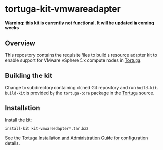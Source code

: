 # tortuga-kit-vmwareadapter

**Warning: this kit is currently not functional. It will be updated in coming weeks**

## Overview

This repository contains the requisite files to build a resource adapter kit
to enable support for VMware vSphere 5.x compute nodes in [Tortuga](https://github.com/UnivaCorporation/tortuga).

## Building the kit

Change to subdirectory containing cloned Git repository and run `build-kit`.
`build-kit` is provided by the `tortuga-core` package in the [Tortuga](https://github.com/UnivaCorporation/tortuga) source.

## Installation

Install the kit:

```shell
install-kit kit-vmwareadapter*.tar.bz2
```

See the [Tortuga Installation and Administration Guide](https://github.com/UnivaCorporation/tortuga/blob/master/doc/tortuga-6-admin-guide.md) for configuration
details.

[Tortuga]: https://github.com/UnivaCorporation/tortuga "Tortuga"
